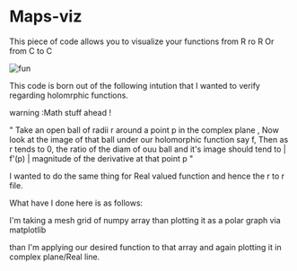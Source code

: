 # Maps-viz

This piece of code allows you to visualize your functions from R ro R 
Or from C to C

![fun](https://user-images.githubusercontent.com/63225559/187446867-94a383ec-5d6d-4998-a5ec-dba27979259a.png)


This code is born out of the following intution that I wanted to verify regarding holomrphic functions.

warning :Math stuff ahead !

" Take an open ball of radii r around a point p  in the complex plane , 
Now look at the image of that ball  under our holomorphic  function say f,
Then as r tends to 0, the ratio of the diam of ouu ball and it's image should tend to | f'(p) | 
magnitude of the derivative at that point p "

I wanted to do the same thing for Real valued function and hence the r to r file.



What have I done here is as follows:

I'm taking a mesh grid of numpy array 
than plotting it as a polar graph via matplotlib

than I'm applying our desired function to that array
and again plotting it in complex plane/Real line.



